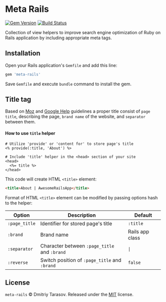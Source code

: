 # Meta Rails

[![Gem Version](https://badge.fury.io/rb/meta-rails.svg)](https://badge.fury.io/rb/meta-rails)
[![Build Status](https://travis-ci.org/rubysamurai/meta-rails.svg)](https://travis-ci.org/rubysamurai/meta-rails)

Collection of view helpers to improve search engine optimization of Ruby on Rails application by including appropriate meta tags.

## Installation

Open your Rails application's `Gemfile` and add this line:

```ruby
gem 'meta-rails'
```

Save `Gemfile` and execute `bundle` command to install the gem.

## Title tag

Based on [Moz](https://moz.com/learn/seo/title-tag) and [Google Help](https://support.google.com/webmasters/answer/35624#3) guidelines a proper title consist of `page title`, describing the page, `brand name` of the website, and `separator` between them.

#### How to use `title` helper

```erb
# Utilize 'provide' or 'content for' to store page's title
<% provide(:title, 'About') %>

# Include 'title' helper in the <head> section of your site
<head>
  <%= title %>
</head>
```

This code will create HTML `<title>` element:

```html
<title>About | AwesomeRailsApp</title>
```

Format of HTML `<title>` element can be modified by passing options hash to the helper:

Option       | Description                                   | Default
-------------|-----------------------------------------------|-----------
`:page_title`| Identifier for stored page's title            | `:title`
`:brand`     | Brand name                                    | Rails app class
`:separator` | Character between `:page_title` and `:brand`  | `\|`
`:reverse`   | Switch position of `:page_title` and `:brand` | `false`

## License

`meta-rails` © Dmitriy Tarasov. Released under the [MIT](LICENSE.txt) license.
